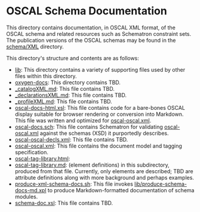 # OSCAL Schema Documentation

This directory contains documentation, in OSCAL XML format, of the OSCAL schema and related resources such as Schematron constraint sets. The publication versions of the OSCAL schemas may be found in the [schema/XML](../../schema/XML) directory.

This directory's structure and contents are as follows:

* [lib](lib): This directory contains a variety of supporting files used by other files within this directory.
* [oxygen-docs](oxygen-docs): This directory contains TBD.
* [_catalogXML.md](_catalogXML.md): This file contains TBD.
* [_declarationsXML.md](_declarationsXML.md): This file contains TBD.
* [_profileXML.md](_profileXML.md): This file contains TBD.
* [oscal-docs-html.xsl](oscal-docs-html.xsl): This file contains code for a bare-bones OSCAL display suitable for browser rendering or conversion into Markdown. This file was written and optimized for [oscal-oscal.xml](oscal-oscal.xml).
* [oscal-docs.sch](oscal-docs.sch): This file contains Schematron for validating [oscal-oscal.xml](oscal-oscal.xml) against the schemas (XSD) it purportedly describes.
* [oscal-oscal-decls.xml](oscal-oscal-decls.xml): This file contains TBD.
* [oscal-oscal.xml](oscal-oscal.xml): This file contains the document model and tagging specification.
* [oscal-tag-library.html](oscal-tag-library.html):
* [oscal-tag-library.md](oscal-tag-library.md): (element definitions) in this subdirectory, produced from that file. Currently, only elements are described; TBD are attribute definitions along with more background and perhaps examples.
* [produce-xml-schema-docs.sh](produce-xml-schema-docs.sh): This file invokes [lib/produce-schema-docs-md.xpl](lib/produce-schema-docs-md.xpl) to produce Markdown-formatted documentation of schema modules.
* [schema-doc.xsl](schema-doc.xsl): This file contains TBD.
